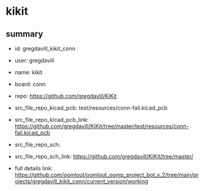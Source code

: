 # kikit
 
## summary 
* id: gregdavill_kikit_conn
* user: gregdavill
* name: kikit
* board: conn
* repo: https://github.com/gregdavill/KiKit
* src_file_repo_kicad_pcb: test/resources/conn-fail.kicad_pcb
* src_file_repo_kicad_pcb_link: https://github.com/gregdavill/KiKit/tree/master/test/resources/conn-fail.kicad_pcb


* src_file_repo_sch: 
* src_file_repo_sch_link: https://github.com/gregdavill/KiKit/tree/master/
* full details link: https://github.com/oomlout/oomlout_oomp_project_bot_v_2/tree/main/projects/gregdavill_kikit_conn/current_version/working  






